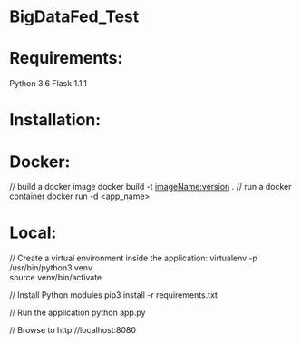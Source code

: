 # BigDataFed_Test
# Requirements:
Python 3.6
Flask 1.1.1

# Installation:
# Docker:
// build a docker image
docker build -t <imageName:version> .
// run a docker container
docker run -d <app_name>

# Local:

// Create a virtual environment inside the application:
virtualenv -p /usr/bin/python3 venv    
source venv/bin/activate

// Install Python modules
pip3 install -r requirements.txt 

// Run the application
python app.py

// Browse to 
http://localhost:8080
